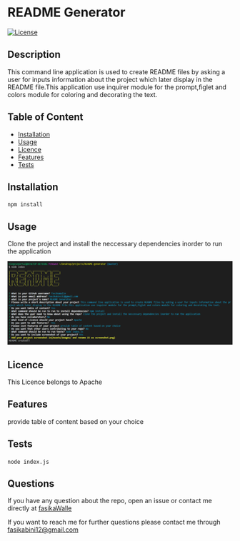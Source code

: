 # README Generator

[![License](https://img.shields.io/badge/License-Apache%202.0-yellow.svg)](https://opensource.org/licenses/Apache-2.0)

## Description

This command line application is used to create README files by asking a user for inputs information about the project which later display in the README file.This application use inquirer module for the prompt,figlet and colors module for coloring and decorating the text.

## Table of Content

- [Installation](#Installation)
- [Usage](#Usage)
- [Licence](#Licence)
- [Features](#Features)
- [Tests](#Tests)

## Installation

`npm install`

## Usage

Clone the project and install the neccessary dependencies inorder to run the application

![project image](../Assets/images/screenshot.png)

## Licence

This Licence belongs to Apache

## Features

provide table of content based on your choice

## Tests

`node index.js`

## Questions

If you have any question about the repo, open an issue or contact me directly at [fasikaWalle](https://github.com/fasikaWalle/)

If you want to reach me for further questions please contact me through fasikabini12@gmail.com
